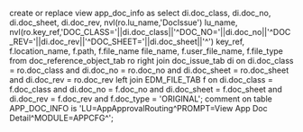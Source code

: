 create or replace view app_doc_info as
select  di.doc_class,
       di.doc_no,
       di.doc_sheet,
       di.doc_rev,
       nvl(ro.lu_name,'DocIssue') lu_name,
       nvl(ro.key_ref,'DOC_CLASS='||di.doc_class||'^DOC_NO='||di.doc_no||'^DOC_REV='||di.doc_rev||'^DOC_SHEET='||di.doc_sheet||'^') key_ref,
       f.location_name,
       f.path,
       f.file_name file_name,
       f.user_file_name,
       f.file_type
  from doc_reference_object_tab ro
 right join doc_issue_tab di
    on di.doc_class = ro.doc_class
   and di.doc_no = ro.doc_no
   and di.doc_sheet = ro.doc_sheet
   and di.doc_rev = ro.doc_rev
  left join EDM_FILE_TAB f
    on di.doc_class = f.doc_class
   and di.doc_no = f.doc_no
   and di.doc_sheet = f.doc_sheet
   and di.doc_rev = f.doc_rev
   and f.doc_type = 'ORIGINAL';
comment on table APP_DOC_INFO is 'LU=AppApprovalRouting^PROMPT=View App Doc Detail^MODULE=APPCFG^';